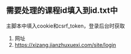 ## 需要处理的课程id填入到id.txt中

主脚本中填入cookie和csrf_token，登录后台时获取

1. 网址
2. https://xizang.jianzhuxuexi.com/site/login
